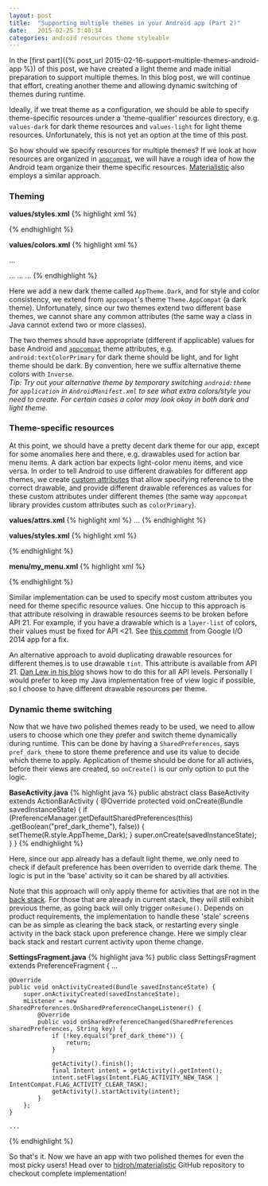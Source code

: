 ```yaml
---
layout: post
title:  "Supporting multiple themes in your Android app (Part 2)"
date:   2015-02-25 3:40:34
categories: android resources theme styleable
---
```


In the [first part]({% post_url 2015-02-16-support-multiple-themes-android-app %}) of this post, we have created a light theme and made initial preparation to support multiple themes. In this blog post, we will continue that effort, creating another theme and allowing dynamic switching of themes during runtime.

Ideally, if we treat theme as a configuration, we should be able to specify theme-specific resources under a 'theme-qualifier' resources directory, e.g. `values-dark` for dark theme resources and `values-light` for light theme resources. Unfortunately, this is not yet an option at the time of this post.

So how should we specify resources for multiple themes? If we look at how resources are organized in [`appcompat`](https://github.com/android/platform_frameworks_support/blob/master/v7/appcompat/res/values/styles.xml), we will have a rough idea of how the Android team organize their theme specific resources. [Materialistic](https://play.google.com/store/apps/details?id=io.github.hidroh.materialistic) also employs a similar approach.

### Theming

**values/styles.xml**
{% highlight xml %}
<style name="AppTheme" parent="Theme.AppCompat.Light">
    <!-- original theme attributes -->
    ...
</style>

<style name="AppTheme.Dark" parent="Theme.AppCompat">
    <item name="colorPrimary">@color/colorPrimaryInverse</item>
    <item name="colorPrimaryDark">@color/colorPrimaryDarkInverse</item>
    <item name="colorAccent">@color/colorAccentInverse</item>
    <item name="android:textColorPrimary">@color/textColorPrimaryInverse</item>
    <item name="android:textColorSecondary">@color/textColorSecondaryInverse</item>
    <item name="android:textColorPrimaryInverse">@color/textColorPrimary</item>
    <item name="android:textColorSecondaryInverse">@color/textColorSecondary</item>
    ...
</style>
{% endhighlight %}

**values/colors.xml**
{% highlight xml %}
<!-- original color palette -->
...
<!-- alternative color palette -->
<color name="colorPrimaryInverse">...</color>
<color name="colorPrimaryDarkInverse">...</color>
<color name="colorAccentInverse">...</color>
{% endhighlight %}

Here we add a new dark theme called `AppTheme.Dark`, and for style and color consistency, we extend from `appcompat`'s theme `Theme.AppCompat` (a dark theme). Unfortunately, since our two themes extend two different base themes, we cannot share any common attributes (the same way a class in Java cannot extend two or more classes).

The two themes should have appropriate (different if applicable) values for base Android and [`appcompat`](https://github.com/android/platform_frameworks_support/blob/master/v7/appcompat/res/values/attrs.xml) theme attributes, e.g. `android:textColorPrimary` for dark theme should be light, and for light theme should be dark. By convention, here we suffix alternative theme colors with `Inverse`.  
*Tip: Try out your alternative theme by temporary switching `android:theme` for `application` in `AndroidManifest.xml` to see what extra colors/style you need to create. For certain cases a color may look okay in both dark and light theme.*

### Theme-specific resources

At this point, we should have a pretty decent dark theme for our app, except for some anomalies here and there, e.g. drawables used for action bar menu items. A dark action bar expects light-color menu items, and vice versa. In order to tell Android to use different drawables for different app themes, we create [custom attributes](http://developer.android.com/training/custom-views/create-view.html#customattr) that allow specifying reference to the correct drawable, and provide different drawable references as values for these custom attributes under different themes (the same way `appcompat` library provides custom attributes such as `colorPrimary`).

**values/attrs.xml**
{% highlight xml %}
<attr name="themedMenuStoryDrawable" format="reference" />
<attr name="themedMenuCommentDrawable" format="reference" />
...
{% endhighlight %}

**values/styles.xml**
{% highlight xml %}
<style name="AppTheme" parent="Theme.AppCompat.Light">
    <!-- original theme attributes -->
    ...
    <item name="themedMenuStoryDrawable">@drawable/ic_subject_white_24dp</item>
    <item name="themedMenuCommentDrawable">@drawable/ic_mode_comment_white_24dp</item>
</style>

<style name="AppTheme.Dark" parent="Theme.AppCompat">
    <!-- alternative theme attributes -->
    ...
    <item name="themedMenuStoryDrawable">@drawable/ic_subject_black_24dp</item>
    <item name="themedMenuCommentDrawable">@drawable/ic_mode_comment_black_24dp</item>
</style>
{% endhighlight %}

**menu/my_menu.xml**
{% highlight xml %}
<menu xmlns:android="http://schemas.android.com/apk/res/android">
    <item android:id="@id/menu_comment"
        android:icon="?attr/themedMenuCommentDrawable" />
    <item android:id="@id/menu_story"
        android:icon="?attr/themedMenuStoryDrawable" />
    <item android:id="@id/menu_share"
        app:actionProviderClass="android.support.v7.widget.ShareActionProvider" />
</menu>
{% endhighlight %}

Similar implementation can be used to specify most custom attributes you need for theme specific resource values. One hiccup to this approach is that attribute resolving in drawable resources seems to be broken before API 21. For example, if you have a drawable which is a `layer-list` of colors, their values must be fixed for API <21. See [this commit](https://github.com/google/iosched/commit/dd7ed72a7eb2d223203db079bd99d31c6ef3061e) from Google I/O 2014 app for a fix.

An alternative approach to avoid duplicating drawable resources for different themes is to use drawable `tint`. This attribute is available from API 21. [Dan Lew in his blog](http://blog.danlew.net/2014/08/18/fast-android-asset-theming-with-colorfilter/) shows how to do this for all API levels. Personally I would prefer to keep my Java implementation free of view logic if possible, so I choose to have different drawable resources per theme.

### Dynamic theme switching

Now that we have two polished themes ready to be used, we need to allow users to choose which one they prefer and switch theme dynamically during runtime. This can be done by having a `SharedPreferences`, says `pref_dark_theme` to store theme preference and use its value to decide which theme to apply. Application of theme should be done for all activies, before their views are created, so `onCreate()` is our only option to put the logic.

**BaseActivity.java**
{% highlight java %}
public abstract class BaseActivity extends ActionBarActivity {
    @Override
    protected void onCreate(Bundle savedInstanceState) {
        if (PreferenceManager.getDefaultSharedPreferences(this)
                .getBoolean("pref_dark_theme"), false)) {
            setTheme(R.style.AppTheme_Dark);
        }
        super.onCreate(savedInstanceState);
    }
}
{% endhighlight %}

Here, since our app already has a default light theme, we only need to check if default preference has been overriden to override dark theme. The logic is put in the 'base' activity so it can be shared by all activities.

Note that this approach will only apply theme for activities that are not in the [back stack](http://developer.android.com/guide/components/tasks-and-back-stack.html). For those that are already in current stack, they will still exhibit previous theme, as going back will only trigger `onResume()`. Depends on product requirements, the implementation to handle these 'stale' screens can be as simple as clearing the back stack, or restarting every single activity in the back stack upon preference change. Here we simply clear back stack and restart current activity upon theme change.

**SettingsFragment.java**
{% highlight java %}
public class SettingsFragment extends PreferenceFragment {
    ...

    @Override
    public void onActivityCreated(Bundle savedInstanceState) {
        super.onActivityCreated(savedInstanceState);
        mListener = new SharedPreferences.OnSharedPreferenceChangeListener() {
            @Override
            public void onSharedPreferenceChanged(SharedPreferences sharedPreferences, String key) {
                if (!key.equals("pref_dark_theme")) {
                    return;
                }

                getActivity().finish();
                final Intent intent = getActivity().getIntent();
                intent.setFlags(Intent.FLAG_ACTIVITY_NEW_TASK | IntentCompat.FLAG_ACTIVITY_CLEAR_TASK);
                getActivity().startActivity(intent);
            }
        };
    }

    ...
{% endhighlight %}

So that's it. Now we have an app with two polished themes for even the most picky users! Head over to [hidroh/materialistic](https://github.com/hidroh/materialistic) GitHub repository to checkout complete implementation!